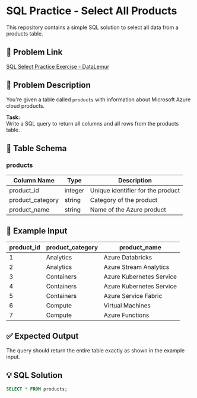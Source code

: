 # SQL Practice - Select All Products
This repository contains a simple SQL solution to select all data from a products table.

## 📌 Problem Link
[SQL Select Practice Exercise - DataLemur](https://datalemur.com/questions/sql-select-practice-exercise)

## 🧠 Problem Description
You're given a table called `products` with information about Microsoft Azure cloud products. 

**Task:**  
Write a SQL query to return all columns and all rows from the products table.

## 🧾 Table Schema
### products

| Column Name        | Type    | Description                     |
|--------------------|---------|---------------------------------|
| product_id         | integer | Unique identifier for the product|
| product_category   | string  | Category of the product         |
| product_name       | string  | Name of the Azure product       |

## 🧪 Example Input
| product_id | product_category | product_name             |
|------------|------------------|--------------------------|
| 1          | Analytics        | Azure Databricks         |
| 2          | Analytics        | Azure Stream Analytics   |
| 3          | Containers       | Azure Kubernetes Service |
| 4          | Containers       | Azure Kubernetes Service |
| 5          | Containers       | Azure Service Fabric     |
| 6          | Compute          | Virtual Machines         |
| 7          | Compute          | Azure Functions          |

## ✅ Expected Output
The query should return the entire table exactly as shown in the example input.

## 💡 SQL Solution
```sql
SELECT * FROM products;
